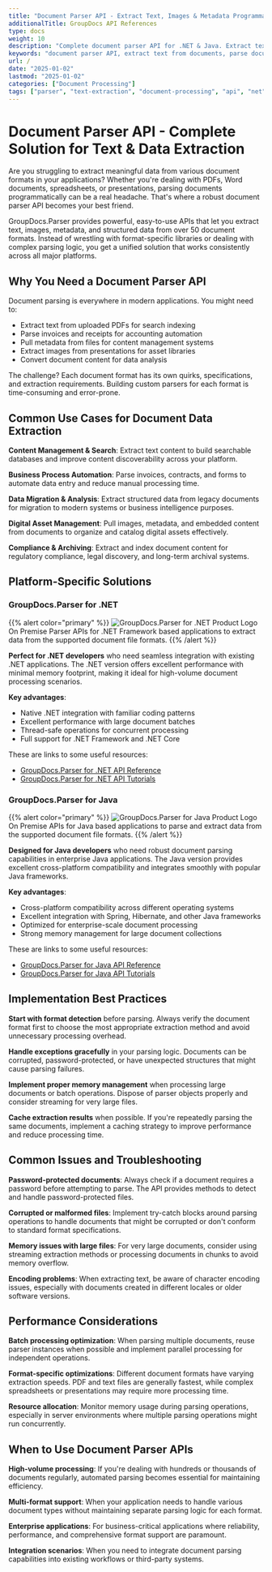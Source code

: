 ```yaml
---
title: "Document Parser API - Extract Text, Images & Metadata Programmatically"
additionalTitle: GroupDocs API References
type: docs
weight: 10
description: "Complete document parser API for .NET & Java. Extract text, images, metadata from 50+ formats including PDF, Word, Excel. Easy integration with full code examples."
keywords: "document parser API, extract text from documents, parse documents programmatically, document data extraction API, PDF text extraction, metadata extraction"
url: /
date: "2025-01-02"
lastmod: "2025-01-02"
categories: ["Document Processing"]
tags: ["parser", "text-extraction", "document-processing", "api", "net", "java"]
---
```


# Document Parser API - Complete Solution for Text & Data Extraction

Are you struggling to extract meaningful data from various document formats in your applications? Whether you're dealing with PDFs, Word documents, spreadsheets, or presentations, parsing documents programmatically can be a real headache. That's where a robust document parser API becomes your best friend.

GroupDocs.Parser provides powerful, easy-to-use APIs that let you extract text, images, metadata, and structured data from over 50 document formats. Instead of wrestling with format-specific libraries or dealing with complex parsing logic, you get a unified solution that works consistently across all major platforms.

## Why You Need a Document Parser API

Document parsing is everywhere in modern applications. You might need to:
- Extract text from uploaded PDFs for search indexing
- Parse invoices and receipts for accounting automation
- Pull metadata from files for content management systems
- Extract images from presentations for asset libraries
- Convert document content for data analysis

The challenge? Each document format has its own quirks, specifications, and extraction requirements. Building custom parsers for each format is time-consuming and error-prone.

## Common Use Cases for Document Data Extraction

**Content Management & Search**: Extract text content to build searchable databases and improve content discoverability across your platform.

**Business Process Automation**: Parse invoices, contracts, and forms to automate data entry and reduce manual processing time.

**Data Migration & Analysis**: Extract structured data from legacy documents for migration to modern systems or business intelligence purposes.

**Digital Asset Management**: Pull images, metadata, and embedded content from documents to organize and catalog digital assets effectively.

**Compliance & Archiving**: Extract and index document content for regulatory compliance, legal discovery, and long-term archival systems.

## Platform-Specific Solutions

### GroupDocs.Parser for .NET
{{% alert color="primary" %}} 
![GroupDocs.Parser for .NET Product Logo](gdocs_net.png)
On Premise Parser APIs for .NET Framework based applications to extract data from the supported document file formats.
{{% /alert %}} 

**Perfect for .NET developers** who need seamless integration with existing .NET applications. The .NET version offers excellent performance with minimal memory footprint, making it ideal for high-volume document processing scenarios.

**Key advantages**:
- Native .NET integration with familiar coding patterns
- Excellent performance with large document batches
- Thread-safe operations for concurrent processing
- Full support for .NET Framework and .NET Core

These are links to some useful resources:
- [GroupDocs.Parser for .NET API Reference](/parser/net/)
- [GroupDocs.Parser for .NET API Tutorials](https://tutorials.groupdocs.com/parser/net/)

### GroupDocs.Parser for Java
{{% alert color="primary" %}}
![GroupDocs.Parser for Java Product Logo](gdocs_java.png)
On Premise APIs for Java based applications to parse and extract data from the supported document file formats.
{{% /alert %}}

**Designed for Java developers** who need robust document parsing capabilities in enterprise Java applications. The Java version provides excellent cross-platform compatibility and integrates smoothly with popular Java frameworks.

**Key advantages**:
- Cross-platform compatibility across different operating systems
- Excellent integration with Spring, Hibernate, and other Java frameworks
- Optimized for enterprise-scale document processing
- Strong memory management for large document collections

These are links to some useful resources:
- [GroupDocs.Parser for Java API Reference](/parser/java/)
- [GroupDocs.Parser for Java API Tutorials](https://tutorials.groupdocs.com/parser/java/)

## Implementation Best Practices

**Start with format detection** before parsing. Always verify the document format first to choose the most appropriate extraction method and avoid unnecessary processing overhead.

**Handle exceptions gracefully** in your parsing logic. Documents can be corrupted, password-protected, or have unexpected structures that might cause parsing failures.

**Implement proper memory management** when processing large documents or batch operations. Dispose of parser objects properly and consider streaming for very large files.

**Cache extraction results** when possible. If you're repeatedly parsing the same documents, implement a caching strategy to improve performance and reduce processing time.

## Common Issues and Troubleshooting

**Password-protected documents**: Always check if a document requires a password before attempting to parse. The API provides methods to detect and handle password-protected files.

**Corrupted or malformed files**: Implement try-catch blocks around parsing operations to handle documents that might be corrupted or don't conform to standard format specifications.

**Memory issues with large files**: For very large documents, consider using streaming extraction methods or processing documents in chunks to avoid memory overflow.

**Encoding problems**: When extracting text, be aware of character encoding issues, especially with documents created in different locales or older software versions.

## Performance Considerations

**Batch processing optimization**: When parsing multiple documents, reuse parser instances when possible and implement parallel processing for independent operations.

**Format-specific optimizations**: Different document formats have varying extraction speeds. PDF and text files are generally fastest, while complex spreadsheets or presentations may require more processing time.

**Resource allocation**: Monitor memory usage during parsing operations, especially in server environments where multiple parsing operations might run concurrently.

## When to Use Document Parser APIs

**High-volume processing**: If you're dealing with hundreds or thousands of documents regularly, automated parsing becomes essential for maintaining efficiency.

**Multi-format support**: When your application needs to handle various document types without maintaining separate parsing logic for each format.

**Enterprise applications**: For business-critical applications where reliability, performance, and comprehensive format support are paramount.

**Integration scenarios**: When you need to integrate document parsing capabilities into existing workflows or third-party systems.

